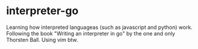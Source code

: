 # interpreter-go

Learning how interpreted languageas (such as javascript and python) work. Following the book "Writing an interpreter in go" by the one and only Thorsten Ball.
Using vim btw.